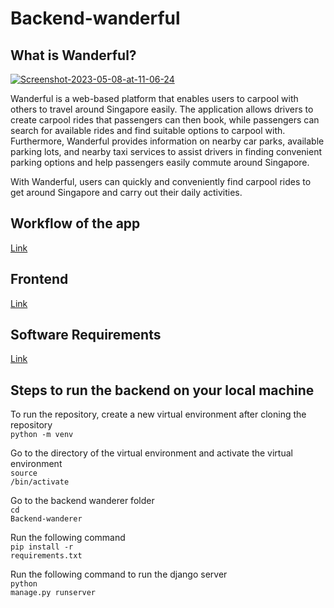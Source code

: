 # Backend-wanderful

## What is Wanderful?
<a href="https://ibb.co/QQG63Vy"><img src="https://i.ibb.co/c3dNS94/Screenshot-2023-05-08-at-11-06-24.jpg" alt="Screenshot-2023-05-08-at-11-06-24" border="0"></a>
<p>Wanderful is a web-based platform that enables users to carpool with others to travel around Singapore easily. The application allows drivers to create carpool rides that passengers can then book, while passengers can search for available rides and find suitable options to carpool with. Furthermore, Wanderful provides information on nearby car parks, available parking lots, and nearby taxi services to assist drivers in finding convenient parking options and help passengers easily commute around Singapore.</p>
<p>With Wanderful, users can quickly and conveniently find carpool rides to get around Singapore and carry out their daily activities.</p>

## Workflow of the app
<a href="https://youtu.be/x5ggTytjw38">Link</a>

## Frontend
<a href="https://github.com/weiyuan12/Software-Eng">Link</a>

## Software Requirements
<a href="https://docs.google.com/document/d/1L9Sz71SD4isYuo-VsAyscfKQ9wd7YC_EA6Un4naYTuQ/edit?usp=sharing">Link</a>

## Steps to run the backend on your local machine
To run the repository, create a new virtual environment after cloning the repository<br>
<code>python -m venv <Name of virtual environment> </code>

Go to the directory of the virtual environment and activate the virtual environment<br>
<code>source <Name of virtual environment>/bin/activate </code>

Go to the backend wanderer folder<br>
<code>cd Backend-wanderer</code>

Run the following command <br>
<code>pip install -r requirements.txt</code>

Run the following command to run the django server<br>
<code>python manage.py runserver</code>
